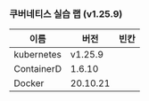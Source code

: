 ### 쿠버네티스 실습 랩 (v1.25.9)

이름            | 버전     | 빈칸
----            | ----     | ----
kubernetes      | v1.25.9  |
ContainerD      | 1.6.10   |
Docker          | 20.10.21 | 
